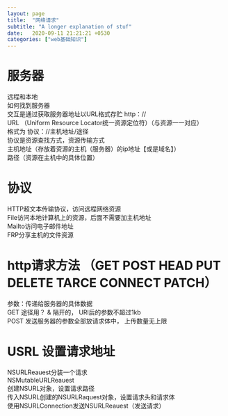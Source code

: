 ```yaml
---
layout: page
title:  "网络请求"
subtitle: "A longer explanation of stuf"
date:   2020-09-11 21:21:21 +0530
categories: ["web基础知识"]
---
```



# 服务器
远程和本地<br>
如何找到服务器<br>
交互是通过获取服务器地址以URL格式存贮 http：//<br>
URL （Uniform Resource Locator统一资源定位符）（与资源一一对应）<br>
格式为 协议：//主机地址/途径<br>
协议是资源查找方式，资源传输方式<br>
主机地址（存放着资源的主机（服务器）的ip地址【或是域名】）<br>
路径（资源在主机中的具体位置）<br>

# 协议
HTTP超文本传输协议，访问远程网络资源<br>
File访问本地计算机上的资源，后面不需要加主机地址<br>
Mailto访问电子邮件地址<br>
FRP分享主机的文件资源<br>

# http请求方法 （GET POST HEAD PUT DELETE TARCE CONNECT PATCH）
参数：传递给服务器的具体数据<br>
GET 途径用？ & 隔开的， URl后的参数不超过1kb<br>
POST 发送服务器的参数全部放请求体中， 上传数量无上限<br>

# USRL 设置请求地址
NSURLReauest分装一个请求<br>
NSMutableURLReauest<br>
创建NSURL对象，设置请求路径<br>
传入NSURL创建的NSURLRaquest对象，设置请求头和请求体<br>
使用NSURLConnection发送NSURLReauest（发送请求）<br>
